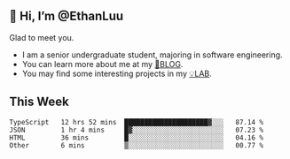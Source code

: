 ## 👋 Hi, I’m @EthanLuu

Glad to meet you.

- I am a senior undergraduate student, majoring in software engineering.
- You can learn more about me at my [📝BLOG](https://blog.ethanloo.cn).
- You may find some interesting projects in my [💡LAB](https://lab.ethanloo.cn).

## This Week
<!--START_SECTION:waka-->

```text
TypeScript   12 hrs 52 mins  █████████████████████▓░░░   87.14 %
JSON         1 hr 4 mins     █▓░░░░░░░░░░░░░░░░░░░░░░░   07.23 %
HTML         36 mins         █░░░░░░░░░░░░░░░░░░░░░░░░   04.16 %
Other        6 mins          ▒░░░░░░░░░░░░░░░░░░░░░░░░   00.77 %
```

<!--END_SECTION:waka-->
